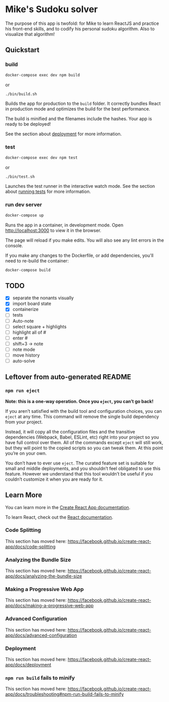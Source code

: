# Mike's Sudoku solver

The purpose of this app is twofold: for Mike to learn ReactJS and practice his front-end skills, and to codify his personal sudoku algorithm.  Also to visualize that algorithm!

## Quickstart

### build

```bash
docker-compose exec dev npm build
```

or

```bash
./bin/build.sh
```

Builds the app for production to the `build` folder.
It correctly bundles React in production mode and optimizes the build for the best performance.

The build is minified and the filenames include the hashes.
Your app is ready to be deployed!

See the section about [deployment](https://facebook.github.io/create-react-app/docs/deployment) for more information.

### test

```bash
docker-compose exec dev npm test
```

or

```bash
./bin/test.sh
```

Launches the test runner in the interactive watch mode.
See the section about [running tests](https://facebook.github.io/create-react-app/docs/running-tests) for more information.

### run dev server

```bash
docker-compose up
```

Runs the app in a container, in development mode.
Open [http://localhost:3000](http://localhost:3000) to view it in the browser.

The page will reload if you make edits.
You will also see any lint errors in the console.

If you make any changes to the Dockerfile, or add dependencies, you'll need to re-build the container:

```bash
docker-compose build
```

## TODO

- [x] separate the nonants visually
- [x] import board state
- [x] containerize
- [ ] tests
- [ ] Auto-note
- [ ] select square + highlights
- [ ] highlight all of #
- [ ] enter #
- [ ] shift+3 -> note
- [ ] note mode
- [ ] move history
- [ ] auto-solve

## Leftover from auto-generated README

### `npm run eject`

**Note: this is a one-way operation. Once you `eject`, you can’t go back!**

If you aren’t satisfied with the build tool and configuration choices, you can `eject` at any time. This command will remove the single build dependency from your project.

Instead, it will copy all the configuration files and the transitive dependencies (Webpack, Babel, ESLint, etc) right into your project so you have full control over them. All of the commands except `eject` will still work, but they will point to the copied scripts so you can tweak them. At this point you’re on your own.

You don’t have to ever use `eject`. The curated feature set is suitable for small and middle deployments, and you shouldn’t feel obligated to use this feature. However we understand that this tool wouldn’t be useful if you couldn’t customize it when you are ready for it.

## Learn More

You can learn more in the [Create React App documentation](https://facebook.github.io/create-react-app/docs/getting-started).

To learn React, check out the [React documentation](https://reactjs.org/).

### Code Splitting

This section has moved here: <https://facebook.github.io/create-react-app/docs/code-splitting>

### Analyzing the Bundle Size

This section has moved here: <https://facebook.github.io/create-react-app/docs/analyzing-the-bundle-size>

### Making a Progressive Web App

This section has moved here: <https://facebook.github.io/create-react-app/docs/making-a-progressive-web-app>

### Advanced Configuration

This section has moved here: <https://facebook.github.io/create-react-app/docs/advanced-configuration>

### Deployment

This section has moved here: <https://facebook.github.io/create-react-app/docs/deployment>

### `npm run build` fails to minify

This section has moved here: <https://facebook.github.io/create-react-app/docs/troubleshooting#npm-run-build-fails-to-minify>
